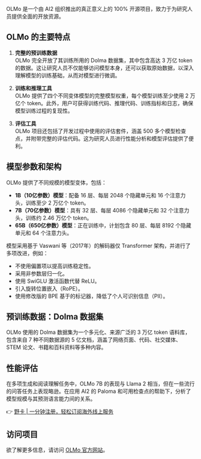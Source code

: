 OLMo 是一个由 AI2 组织推出的真正意义上的 100% 开源项目，致力于为研究人员提供全面的开放资源。

## OLMo 的主要特点

1. **完整的预训练数据**  
   OLMo 完全开放了其训练所用的 Dolma 数据集，其中包含高达 3 万亿 token 的数据。这让研究人员不仅能够访问模型本身，还可以获取原始数据，以深入理解模型的训练基础，从而对模型进行微调。

2. **训练和推理工具**  
   OLMo 提供了四个不同变体模型的完整模型权重，每个模型训练至少使用 2 万亿个 token。此外，用户可获得训练代码、推理代码、训练指标和日志，确保模型训练过程的复现性。

3. **评估工具**  
   OLMo 项目还包括了开发过程中使用的评估套件，涵盖 500 多个模型检查点，并附带完整的评估代码。这为研究人员进行性能分析和模型评估提供了便利。

## 模型参数和架构

OLMo 提供了不同规模的模型变体，包括：

- **1B（10亿参数）模型**：配备 16 层、每层 2048 个隐藏单元和 16 个注意力头，训练至少 2 万亿个 token。
- **7B（70亿参数）模型**：具有 32 层、每层 4086 个隐藏单元和 32 个注意力头，训练约 2.46 万亿个 token。
- **65B（650亿参数）模型**：正在训练中，计划包含 80 层、每层 8192 个隐藏单元和 64 个注意力头。

模型采用基于 Vaswani 等（2017年）的解码器仅 Transformer 架构，并进行了多项改进，例如：

- 不使用偏置项以提高训练稳定性。
- 采用非参数层归一化。
- 使用 SwiGLU 激活函数代替 ReLU。
- 引入旋转位置嵌入（RoPE）。
- 使用修改版的 BPE 基于的标记器，降低了个人可识别信息（PII）。

## 预训练数据：Dolma 数据集

OLMo 使用的 Dolma 数据集为一个多元化、来源广泛的 3 万亿 token 语料库，包含来自 7 种不同数据源的 5 亿文档，涵盖了网络页面、代码、社交媒体、STEM 论文、书籍和百科资料等多种内容。

## 性能评估

在多项生成和阅读理解任务中，OLMo 7B 的表现与 Llama 2 相当，但在一些流行的问答任务上表现略逊。在应用 AI2 的 Paloma 和可用检查点的帮助下，分析了模型规模与其预测语言能力间的关系。

👉 [野卡 | 一分钟注册，轻松订阅海外线上服务](https://bit.ly/bewildcard)

## 访问项目

欲了解更多信息，请访问 [OLMo 官方网站](https://allenai.org/olmo)。